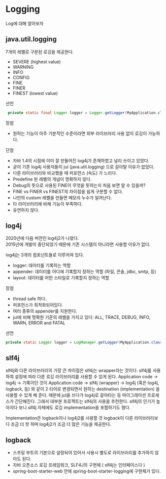 # Logging
Log에 대해 알아보자

## java.util.logging

7개의 레벨로 구분된 로깅을 제공한다.    
- SEVERE (highest value)   
- WARNING   
- INFO   
- CONFIG   
- FINE   
- FINER   
- FINEST (lowest value)   

선언
````java
 private static final Logger logger = Logger.getLogger(MyApplication.class.getName());
````

장점   
- 원하는 기능이 아주 기본적인 수준이라면 외부 라이브러리 사용 없이 로깅이 가능하다. 

단점
- 자바 1.4의 시점에 이미 잘 만들어진 log4j가 존재하였고 널리 쓰이고 있었다. 
- 굳이 기존 log4j 사용자들이 jul (java.util.logging) 으로 갈아탈 이유가 없었다.   
- 다른 라이브러리와 비교했을 때 퍼포먼스 (속도) 가 느리다.   
- Predefine 된 레벨의 개념이 명확하지 않다.    
- Debug의 뜻으로 사용된 FINE이 무엇을 뜻하는지 처음 보면 알 수 있을까?   
- FINE vs FINER vs FINEST의 차이점을 쉽게 구분할 수 없다.   
- 나만의 custom 레벨을 만들면 메모리 누수가 일어난다.   
- 타 라이브러리에 비해 기능이 부족하다.   
- 유연하지 않다.   

## log4j

2020년에 다음 버전인 log4j2가 나왔다.   
2015년에 개발이 중단되었기 때문에 기존 시스템이 아니라면 사용할 이유가 없다.

log4j는 3개의 컴포넌트들로 이루어져 있다.
- logger: 데이터를 기록하는 역할
- appender: 데이터를 어디에 기록할지 정하는 역할 (파일, 콘솔, jdbc, smtp, 등)
- layout: 데이터를 어떤 스타일로 기록할지 정하는 역할

장점
- thread safe 하다.
- 퍼포먼스가 최적화되어있다.
- 여러 종류의 appender를 지원한다.
- jul에 비해 명확한 기준의 레벨을 가지고 있다: ALL, TRACE, DEBUG, INFO, WARN, ERROR and FATAL

선언
````java
private static Logger logger = LogManager.getLogger(MyApplication.class);
````


## slf4j
slf4j와 다른 라이브러리의 가장 큰 차이점은 slf4j는 wrapper라는 것이다. slf4j를 사용하여 설정에 따라 다른 로깅 라이브러리를 사용할 수 있게 된다.
Application code -> log4j -> 기록이던 것이 Application code -> slf4j (wrapper) -> log4j (혹은 log4j, logback, 등) 와 같이 2 티어로 변경되면서 원하는 destination (implementation) 을 사용할 수 있게 해 준다. 때문에 jul을 쓰다가 log4j로 갈아타는 등 마이그레이션 프로세스가 간단해진다. 
그래서 대부분 프로젝트는 slf4j의 사용을 추천한다. 
slf4j의 인기가 높아지다 보니 slf4j 자체에도 로깅 implementation을 포함하기도 했다. 

Implementation은 logback이나 log4j2를 사용할 것
logback이 다른 라이브러리보다 조금 더 핫 하며 log4j2가 조금 더 많은 기능을 제공한다.


## logback
- 스프링 부트의 기본으로 설정되어 있어서 사용시 별도로 라이브러리를 추가하지 않아도 된다.
- 자바 오픈소스 로깅 프레임워크,  SLF4J의 구현체 ( slf4j는 인터페이스다 )
- spring-boot-starter-web 안에 spring-boot-starter-logging에 구현체가 있다.

